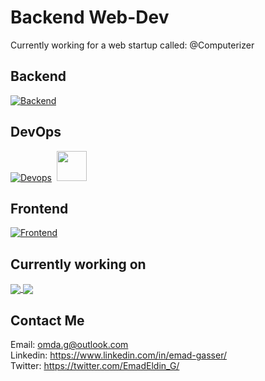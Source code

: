 # Backend Web-Dev
Currently working for a web startup called: @Computerizer




## Backend   
[![Backend](https://skillicons.dev/icons?i=python,django,postgres,nginx)](https://skillicons.dev)

## DevOps   
[![Devops](https://skillicons.dev/icons?i=docker,git,selenium)](https://skillicons.dev) &nbsp;<img src='https://avatars.githubusercontent.com/u/54465427?v=4' width='48'>


## Frontend   
[![Frontend](https://skillicons.dev/icons?i=html,css,js,bootstrap)](https://skillicons.dev) 

## Currently working on
<a href="https://github.com/Computerizer/BACKEND/tree/PARTS">
  <img align="center" src="https://github-readme-stats.vercel.app/api/pin/?username=Computerizer&repo=BACKEND&theme=vue-dark" />
</a>
<a href="https://github.com/Emad-Eldin-G/Cars-Heaven">
  <img align="center" src="https://github-readme-stats.vercel.app/api/pin/?username=Emad-Eldin-G&repo=Cars-Heaven&theme=vue-dark" />
</a>

## Contact Me

Email: <omda.g@outlook.com>  
Linkedin: <https://www.linkedin.com/in/emad-gasser/>  
Twitter: <https://twitter.com/EmadEldin_G/>


